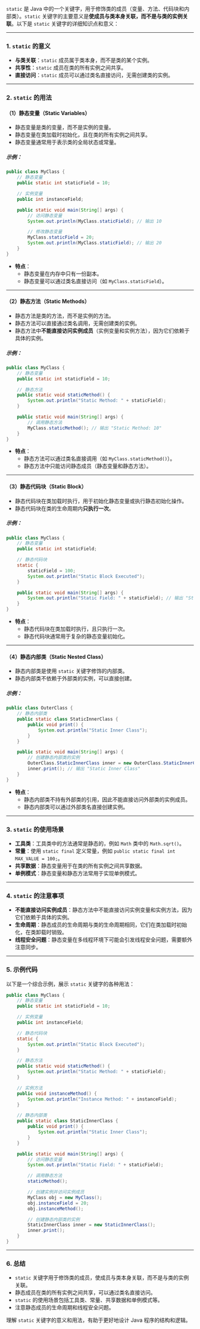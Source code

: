 `static` 是 Java 中的一个关键字，用于修饰类的成员（变量、方法、代码块和内部类）。`static` 关键字的主要意义是**使成员与类本身关联，而不是与类的实例关联**。以下是 `static` 关键字的详细知识点和意义：

---

### 1. **`static` 的意义**
- **与类关联**：`static` 成员属于类本身，而不是类的某个实例。
- **共享性**：`static` 成员在类的所有实例之间共享。
- **直接访问**：`static` 成员可以通过类名直接访问，无需创建类的实例。

---

### 2. **`static` 的用法**
#### （1）**静态变量（Static Variables）**
- 静态变量是类的变量，而不是实例的变量。
- 静态变量在类加载时初始化，且在类的所有实例之间共享。
- 静态变量通常用于表示类的全局状态或常量。

##### 示例：
```java
public class MyClass {
    // 静态变量
    public static int staticField = 10;

    // 实例变量
    public int instanceField;

    public static void main(String[] args) {
        // 访问静态变量
        System.out.println(MyClass.staticField); // 输出 10

        // 修改静态变量
        MyClass.staticField = 20;
        System.out.println(MyClass.staticField); // 输出 20
    }
}
```

- **特点**：
  - 静态变量在内存中只有一份副本。
  - 静态变量可以通过类名直接访问（如 `MyClass.staticField`）。

---

#### （2）**静态方法（Static Methods）**
- 静态方法是类的方法，而不是实例的方法。
- 静态方法可以直接通过类名调用，无需创建类的实例。
- 静态方法中**不能直接访问实例成员**（实例变量和实例方法），因为它们依赖于具体的实例。

##### 示例：
```java
public class MyClass {
    // 静态变量
    public static int staticField = 10;

    // 静态方法
    public static void staticMethod() {
        System.out.println("Static Method: " + staticField);
    }

    public static void main(String[] args) {
        // 调用静态方法
        MyClass.staticMethod(); // 输出 "Static Method: 10"
    }
}
```

- **特点**：
  - 静态方法可以通过类名直接调用（如 `MyClass.staticMethod()`）。
  - 静态方法中只能访问静态成员（静态变量和静态方法）。

---

#### （3）**静态代码块（Static Block）**
- 静态代码块在类加载时执行，用于初始化静态变量或执行静态初始化操作。
- 静态代码块在类的生命周期内**只执行一次**。

##### 示例：
```java
public class MyClass {
    // 静态变量
    public static int staticField;

    // 静态代码块
    static {
        staticField = 100;
        System.out.println("Static Block Executed");
    }

    public static void main(String[] args) {
        System.out.println("Static Field: " + staticField); // 输出 "Static Field: 100"
    }
}
```

- **特点**：
  - 静态代码块在类加载时执行，且只执行一次。
  - 静态代码块通常用于复杂的静态变量初始化。

---

#### （4）**静态内部类（Static Nested Class）**
- 静态内部类是使用 `static` 关键字修饰的内部类。
- 静态内部类不依赖于外部类的实例，可以直接创建。

##### 示例：
```java
public class OuterClass {
    // 静态内部类
    public static class StaticInnerClass {
        public void print() {
            System.out.println("Static Inner Class");
        }
    }

    public static void main(String[] args) {
        // 创建静态内部类的实例
        OuterClass.StaticInnerClass inner = new OuterClass.StaticInnerClass();
        inner.print(); // 输出 "Static Inner Class"
    }
}
```

- **特点**：
  - 静态内部类不持有外部类的引用，因此不能直接访问外部类的实例成员。
  - 静态内部类可以通过外部类名直接创建实例。

---

### 3. **`static` 的使用场景**
- **工具类**：工具类中的方法通常是静态的，例如 `Math` 类中的 `Math.sqrt()`。
- **常量**：使用 `static final` 定义常量，例如 `public static final int MAX_VALUE = 100;`。
- **共享数据**：静态变量用于在类的所有实例之间共享数据。
- **单例模式**：静态变量和静态方法常用于实现单例模式。

---

### 4. **`static` 的注意事项**
- **不能直接访问实例成员**：静态方法中不能直接访问实例变量和实例方法，因为它们依赖于具体的实例。
- **生命周期**：静态成员的生命周期与类的生命周期相同，它们在类加载时初始化，在类卸载时销毁。
- **线程安全问题**：静态变量在多线程环境下可能会引发线程安全问题，需要额外注意同步。

---

### 5. **示例代码**
以下是一个综合示例，展示 `static` 关键字的各种用法：

```java
public class MyClass {
    // 静态变量
    public static int staticField = 10;

    // 实例变量
    public int instanceField;

    // 静态代码块
    static {
        System.out.println("Static Block Executed");
    }

    // 静态方法
    public static void staticMethod() {
        System.out.println("Static Method: " + staticField);
    }

    // 实例方法
    public void instanceMethod() {
        System.out.println("Instance Method: " + instanceField);
    }

    // 静态内部类
    public static class StaticInnerClass {
        public void print() {
            System.out.println("Static Inner Class");
        }
    }

    public static void main(String[] args) {
        // 访问静态变量
        System.out.println("Static Field: " + staticField);

        // 调用静态方法
        staticMethod();

        // 创建实例并访问实例成员
        MyClass obj = new MyClass();
        obj.instanceField = 20;
        obj.instanceMethod();

        // 创建静态内部类的实例
        StaticInnerClass inner = new StaticInnerClass();
        inner.print();
    }
}
```

---

### 6. **总结**
- `static` 关键字用于修饰类的成员，使成员与类本身关联，而不是与类的实例关联。
- 静态成员在类的所有实例之间共享，可以通过类名直接访问。
- `static` 的使用场景包括工具类、常量、共享数据和单例模式等。
- 注意静态成员的生命周期和线程安全问题。

理解 `static` 关键字的意义和用法，有助于更好地设计 Java 程序的结构和逻辑。